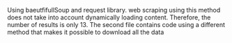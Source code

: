 Using baeutfifullSoup and request library.
web scraping using this method does not take into account dynamically loading content. 
Therefore, the number of results is only 13. 
The second file contains code using a different method that makes it possible to download all the data
